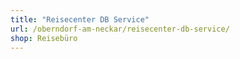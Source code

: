 ```yaml
---
title: "Reisecenter DB Service"
url: /oberndorf-am-neckar/reisecenter-db-service/
shop: Reisebüro
---
```

